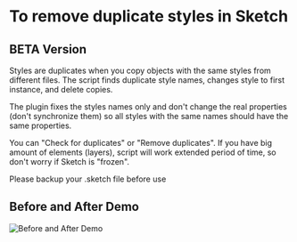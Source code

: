 # To remove duplicate styles in Sketch

## BETA Version


Styles are duplicates when you copy objects with the same styles from different files. The script finds duplicate style names, changes style to first instance, and delete copies. 

The plugin fixes the styles names only and don't change the real properties (don't synchronize them) so all styles with the same names should have the same properties.

You can "Check for duplicates" or "Remove duplicates". If you have big amount of elements (layers), script will work extended period of time, so don't worry if Sketch is "frozen".

Please backup your .sketch file before use


## Before and After Demo
![Before and After Demo](https://raw.githubusercontent.com/dinozavrix/sketch_fix_styles/master/demo.png)